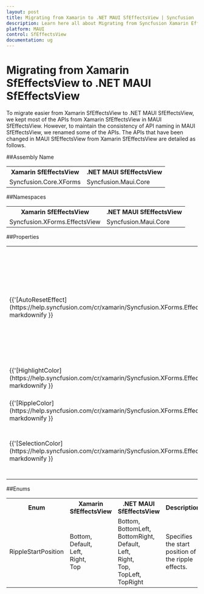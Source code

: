 ```yaml
---
layout: post
title: Migrating from Xamarin to .NET MAUI SfEffectsView | Syncfusion 
description: Learn here all about Migrating from Syncfusion Xamarin EffectsView to Syncfusion .NET MAUI EffectsView control and more.
platform: MAUI
control: SfEffectsView
documentation: ug
---  
```


# Migrating from Xamarin SfEffectsView to .NET MAUI SfEffectsView 

To migrate easier from Xamarin SfEffectsView to .NET MAUI SfEffectsView, we kept most of the APIs from Xamarin SfEffectsView in MAUI SfEffectsView. However, to maintain the consistency of API naming in MAUI SfEffectsView, we renamed some of the APIs. The APIs that have been changed in MAUI SfEffectsView from Xamarin SfEffectsView are detailed as follows.

##Assembly Name 

<table>
<tr>
<th>Xamarin SfEffectsView</th>
<th>.NET MAUI SfEffectsView</th></tr>
<tr>
<td>Syncfusion.Core.XForms</td>
<td>Syncfusion.Maui.Core</td></tr>
</table>

##Namespaces 

<table>
<tr>
<th>Xamarin SfEffectsView</th>
<th>.NET MAUI SfEffectsView</th></tr>
<tr>
<td>Syncfusion.XForms.EffectsView</td>
<td>Syncfusion.Maui.Core</td></tr>
</table>

##Properties

<table> 
<tr>
<th>Xamarin SfEffectsView</th>
<th>.NET MAUI SfEffectsView</th>
<th>Description</th></tr>
<tr>
<td>{{'[AutoResetEffect](https://help.syncfusion.com/cr/xamarin/Syncfusion.XForms.EffectsView.SfEffectsView.html#Syncfusion_XForms_EffectsView_SfEffectsView_AutoResetEffect)'| markdownify }}</td>
<td>{{'[AutoResetEffects](https://help.syncfusion.com/cr/maui/Syncfusion.Maui.Core.SfEffectsView.html#Syncfusion_Maui_Core_SfEffectsView_AutoResetEffects)'| markdownify }}</td>
<td>Gets or sets the effect that was start rendering on touch down and start removing on touch up in Android and UWP platforms.</td></tr>
<tr>
<td>{{'[HighlightColor](https://help.syncfusion.com/cr/xamarin/Syncfusion.XForms.EffectsView.SfEffectsView.html#Syncfusion_XForms_EffectsView_SfEffectsView_HighlightColor)'| markdownify }}</td>
<td>{{'[HighlightBackground](https://help.syncfusion.com/cr/maui/Syncfusion.Maui.Core.SfEffectsView.html#Syncfusion_Maui_Core_SfEffectsView_HighlightBackground)'| markdownify }}</td>
<td>Gets or sets the color to highlight the effects view.</td></tr>
<tr>
<td>{{'[RippleColor](https://help.syncfusion.com/cr/xamarin/Syncfusion.XForms.EffectsView.SfEffectsView.html#Syncfusion_XForms_EffectsView_SfEffectsView_RippleColor)' | markdownify }}</td>
<td>{{'[RippleBackground](https://help.syncfusion.com/cr/maui/Syncfusion.Maui.Core.SfEffectsView.html#Syncfusion_Maui_Core_SfEffectsView_RippleBackground)'| markdownify }}</td>
<td>Gets or sets the color of the ripple.</td></tr>
<tr>
<td>{{'[SelectionColor](https://help.syncfusion.com/cr/xamarin/Syncfusion.XForms.EffectsView.SfEffectsView.html#Syncfusion_XForms_EffectsView_SfEffectsView_SelectionColor)' | markdownify }}</td>
<td>{{'[SelectionBackground](https://help.syncfusion.com/cr/maui/Syncfusion.Maui.Core.SfEffectsView.html#Syncfusion_Maui_Core_SfEffectsView_SelectionBackground)'| markdownify }}</td>
<td>Gets or sets the color applied when the view is on selected state.</td></tr>
</table> 

##Enums

<table>
<tr>
<th>Enum</th>
<th>Xamarin SfEffectsView</th>
<th>.NET MAUI SfEffectsView</th>
<th>Description</th></tr>
<tr>
<td>RippleStartPosition</td>
<td>Bottom,<br/>Default,<br/>Left,<br/>Right,<br/>Top</td>
<td>Bottom,<br/>BottomLeft,<br/>BottomRight,<br/>Default,<br/>Left,<br/>Right,<br/>Top,<br/>TopLeft,<br/>TopRight</td>
<td>Specifies the start position of the ripple effects.</td></tr>
</table>

